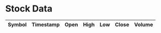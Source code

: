 <html>
<head>
    <title>Stock Data</title>
    <script src="https://code.jquery.com/jquery-3.6.0.min.js"></script>
    <style>
        .sortable {
            cursor: pointer;
        }
        .favorite {
            color: gray;
            cursor: pointer;
        }
        .favorited {
            color: gold;
            cursor: pointer;
        }
    </style>
    <script>
        var favorites = [];$(document).ready(function() {
            loadFavoritesFromLocalStorage();
            refreshTable();
        });
        function refreshTable() {
            var symbols = ["MSFT", "AAPL", "GOOGL", "AMZN"];
            var tableRows = [];
            for (var i = 0; i < symbols.length; i++) {
                var symbol = symbols[i];$.ajax({
                    url: "https://alpha-vantage.p.rapidapi.com/query",
                    headers: {
                        "X-RapidAPI-Key": "86d3c88c86mshe0398d184fbafbdp102e5bjsn36861be80236",
                        "X-RapidAPI-Host": "alpha-vantage.p.rapidapi.com"
                    },
                    data: {
                        interval: "5min",
                        function: "TIME_SERIES_INTRADAY",
                        symbol: symbol,
                        datatype: "json",
                        output_size: "compact"
                    },
                    async: false,
                    success: function(data) {
                        var timeSeriesData = data['Time Series (5min)'];
                        var stockName = data['Meta Data']['2. Symbol'];
                        var latestTimestamp = getLatestTimestamp(timeSeriesData);
                        var row = timeSeriesData[latestTimestamp];
                        var tableRow = {
                            symbol: stockName,
                            timestamp: latestTimestamp,
                            open: row['1. open'],
                            high: row['2. high'],
                            low: row['3. low'],
                            close: row['4. close'],
                            volume: row['5. volume'],
                            favorite: favorites.includes(stockName)
                        };
                        tableRows.push(tableRow);
                    },
                    error: function() {
                        console.log("Failed to fetch stock data for symbol: " + symbol);
                    }
                });
            }
            renderTable(tableRows);
            saveStockDataToLocalStorage(tableRows);
        }
        function getLatestTimestamp(timeSeriesData) {
            var timestamps = Object.keys(timeSeriesData);
            return timestamps[0];
        }
        function renderTable(tableRows) {
            var $tableBody = $("#stock-table tbody");$tableBody.empty();
            for (var i = 0; i < tableRows.length; i++) {
                var row = tableRows[i];
                var favoriteIcon = row.favorite ? '<span class="favorite favorited" onclick="toggleFavorite(this)">&#9733;</span>' : '<span class="favorite" onclick="toggleFavorite(this)">&#9734;</span>';
                var tableRow = "<tr>" +
                    "<td>" + row.symbol + favoriteIcon + "</td>" +
                    "<td>" + row.timestamp + "</td>" +
                    "<td>" + row.open + "</td>" +
                    "<td>" + row.high + "</td>" +
                    "<td>" + row.low + "</td>" +
                    "<td>" + row.close + "</td>" +
                    "<td>" + row.volume + "</td>" +
                    "</tr>";$tableBody.append(tableRow);
            }
        }
        function toggleFavorite(iconElement) {
            var $icon = $(iconElement);
            var $row = $icon.closest("tr");
            var stockSymbol = $row.find("td").eq(0).text();
            if ($icon.hasClass("favorited")) {$icon.removeClass("favorited");
                favorites = favorites.filter(function(symbol) {
                    return symbol !== stockSymbol;
                });
            } else {$icon.addClass("favorited");
                favorites.push(stockSymbol);
            }
            saveFavoritesToLocalStorage();
        }
        function saveFavoritesToLocalStorage() {
            localStorage.setItem("favorites", JSON.stringify(favorites));
        }
        function loadFavoritesFromLocalStorage() {
            var storedFavorites = localStorage.getItem("favorites");
            if (storedFavorites !== null) {
                favorites = JSON.parse(storedFavorites);
            }
        }
        function saveStockDataToLocalStorage(stockData) {
            localStorage.setItem("stockData", JSON.stringify(stockData));
        }
        function loadStockDataFromLocalStorage() {
            var storedStockData = localStorage.getItem("stockData");
            if (storedStockData !== null) {
                return JSON.parse(storedStockData);
            }
            return [];
        }
    </script>
</head>
<body>
    <h1>Stock Data</h1>
    <table id="stock-table">
        <thead>
            <tr>
                <th class="sortable" onclick="sortTable(0)">Symbol</th>
                <th class="sortable" onclick="sortTable(1)">Timestamp</th>
                <th class="sortable" onclick="sortTable(2)">Open</th>
                <th class="sortable" onclick="sortTable(3)">High</th>
                <th class="sortable" onclick="sortTable(4)">Low</th>
                <th class="sortable" onclick="sortTable(5)">Close</th>
                <th class="sortable" onclick="sortTable(6)">Volume</th>
            </tr>
        </thead>
        <tbody>
            <!-- Table rows will be dynamically added here -->
        </tbody>
    </table>
    <script>
        function sortTable(columnIndex) {
            var $table = $("#stock-table");
            var rows = $table.find("tbody tr").get();
            rows.sort(function(a, b) {
                var aValue = $(a).children("td").eq(columnIndex).text();
                var bValue = $(b).children("td").eq(columnIndex).text();
                if (columnIndex === 1) {
                    // Sort by timestamp in descending order
                    return new Date(bValue) - new Date(aValue);
                } else {
                    // Sort by other columns in ascending order
                    return aValue.localeCompare(bValue);
                }
            });$.each(rows, function(index, row) {$table.children("tbody").append(row);
            });
        }
    </script>
</body>
</html>